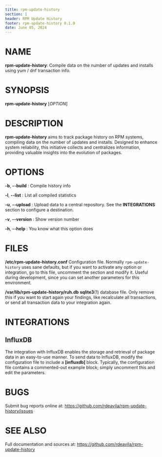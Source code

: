```yaml
---
title: rpm-update-history
section: 1
header: RPM Update History
footer: rpm-update-history 0.1.0
date: June 05, 2024
---
```


# NAME

**rpm-update-history**: Compile data on the number of updates and installs using
yum / dnf transaction info.

# SYNOPSIS

**rpm-update-history** [*OPTION*]

# DESCRIPTION

**rpm-update-history** aims to track package history on RPM systems, compiling
data on the number of updates and installs. Designed to enhance system
reliability, this initiative collects and centralizes information, providing
valuable insights into the evolution of packages.

# OPTIONS

**-b**, **\--build**
: Compile history info

**-l**, **\--list**
: List all compiled statistics

**-u**, **\--upload**
: Upload data to a central repository. See the **INTEGRATIONS** section to
configure a destination.

**-v**, **\--version**
: Show version number

**-h**, **\--help**
: You know what this option does

# FILES

**/etc/rpm-update-history.conf**
Configuration file. Normally `rpm-update-history` uses sane defaults, but if you
want to activate any option or integration, go to this file, uncomment the
section and modify it. Useful during development, since you can set another
parameters for this environment.

**/var/lib/rpm-update-history/ruh.db**
**sqlite3**(1) database file. Only remove this if you want to start again your
findings, like recalculate all transactions, or send all transaction data to
your integration again.

# INTEGRATIONS

## InfluxDB

The integration with InfluxDB enables the storage and retrieval of package data
in an easy-to-use manner. To send data to InfluxDB, modify the configuration
file to include a **\[influxdb\]** block. Typically, the configuration file contains a
commented-out example block; simply uncomment this and edit the parameters.

# BUGS

Submit bug reports online at:
<https://github.com/rdeavila/rpm-update-history/issues>

# SEE ALSO

Full documentation and sources at:
<https://github.com/rdeavila/rpm-update-history>
